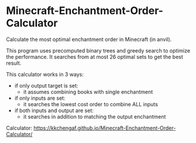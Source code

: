 # Minecraft-Enchantment-Order-Calculator
Calculate the most optimal enchantment order in Minecraft (in anvil).

This program uses precomputed binary trees and greedy search to optimize the performance.
It searches from at most 26 optimal sets to get the best result.

This calculator works in 3 ways:
- if only output target is set:
  - it assumes combining books with single enchantment
- if only inputs are set:
  - it searches the lowest cost order to combine ALL inputs
- if both inputs and output are set:
  - it searches in addition to matching the output enchantment

Calculator: https://kkchengaf.github.io/Minecraft-Enchantment-Order-Calculator/
